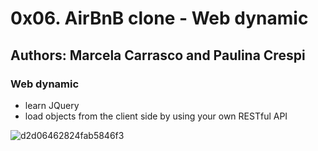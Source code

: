 #  0x06. AirBnB clone - Web dynamic

## Authors: Marcela Carrasco and Paulina Crespi

### Web dynamic
- learn JQuery
- load objects from the client side by using your own RESTful API

![d2d06462824fab5846f3](https://user-images.githubusercontent.com/98028808/190201710-206a882a-ad62-445e-bee7-78277c354d95.png)
